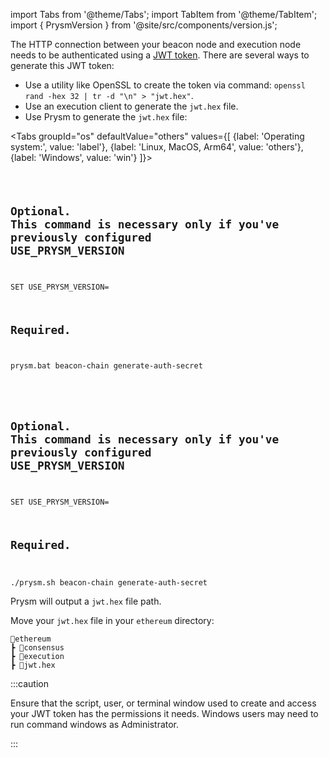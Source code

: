 import Tabs from '@theme/Tabs';
import TabItem from '@theme/TabItem';
import { PrysmVersion } from '@site/src/components/version.js';

The HTTP connection between your beacon node and execution node needs to be authenticated using a [JWT token](https://jwt.io/). There are several ways to generate this JWT token:

 - Use a utility like OpenSSL to create the token via command: `openssl rand -hex 32 | tr -d "\n" > "jwt.hex"`.
 - Use an execution client to generate the `jwt.hex` file.
 - Use Prysm to generate the `jwt.hex` file:

<Tabs groupId="os" defaultValue="others" values={[
    {label: 'Operating system:', value: 'label'},
    {label: 'Linux, MacOS, Arm64', value: 'others'},
    {label: 'Windows', value: 'win'}
]}>
  <TabItem className="unclickable-element" value="label"></TabItem>
  <TabItem value="win">

  <code>

  ## Optional. This command is necessary only if you've previously configured USE_PRYSM_VERSION
  <span>SET USE_PRYSM_VERSION=<PrysmVersion/></span>

  ## Required.
  prysm.bat beacon-chain generate-auth-secret

  </code>
  
  </TabItem>
  <TabItem value="others">
  <code>

  ## Optional. This command is necessary only if you've previously configured USE_PRYSM_VERSION
  <span>SET USE_PRYSM_VERSION=<PrysmVersion/></span>

  ## Required.
  ./prysm.sh beacon-chain generate-auth-secret
  </code>

  </TabItem>
</Tabs>

Prysm will output a `jwt.hex` file path.

Move your `jwt.hex` file in your `ethereum` directory:

```
📂ethereum
┣ 📂consensus
┣ 📂execution
┣ 📄jwt.hex
```



:::caution

Ensure that the script, user, or terminal window used to create and access your JWT token has the permissions it needs. Windows users may need to run command windows as Administrator.

:::